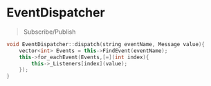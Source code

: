 # EventDispatcher
> Subscribe/Publish

```cpp
void EventDispatcher::dispatch(string eventName, Message value){
    vector<int> Events = this->FindEvent(eventName);
    this->for_eachEvent(Events,[=](int index){
        this->_Listeners[index](value);
    });
}
```
